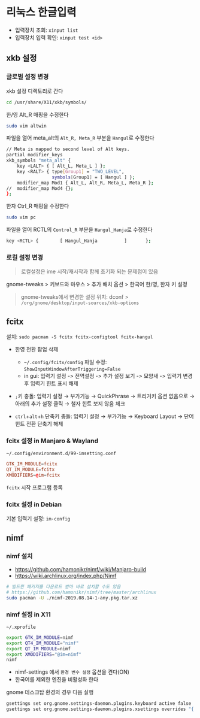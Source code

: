 # 리눅스 한글입력

- 입력장치 조회: `xinput list`
- 입력장치 입력 확인: `xinput test <id>`

## xkb 설정

### 글로벌 설정 변경

xkb 설정 디렉토리로 간다

```sh
cd /usr/share/X11/xkb/symbols/
```

한/영 Alt_R 매핑을 수정한다

```sh
sudo vim altwin
```

파일을 열어 meta_alt의 `Alt_R, Meta_R` 부분을 `Hangul`로 수정한다

```sh
// Meta is mapped to second level of Alt keys.
partial modifier_keys
xkb_symbols "meta_alt" {
    key <LALT> { [ Alt_L, Meta_L ] };
    key <RALT> { type[Group1] = "TWO_LEVEL",
                 symbols[Group1] = [ Hangul ] };
    modifier_map Mod1 { Alt_L, Alt_R, Meta_L, Meta_R };
//  modifier_map Mod4 {};
};
```

한자 Ctrl_R 매핑을 수정한다

```sh
sudo vim pc
```

파일을 열어 RCTL의 `Control_R` 부분을 `Hangul_Hanja`로 수정한다

```sh
key <RCTL> {        [ Hangul_Hanja          ]       };
```

### 로컬 설정 변경

> 로컬설정은 ime 시작/재시작과 함께 초기화 되는 문제점이 있음

gnome-tweaks > 키보드와 마우스 > 추가 배치 옵션 > 한국어 한/영, 한자 키 설정

> gnome-tweaks에서 변경한 설정 위치: dconf > `/org/gnome/desktop/input-sources/xkb-options`

## fcitx

설치: `sudo pacman -S fcitx fcitx-configtool fcitx-hangul`

- 한영 전환 팝업 삭제

  - `~/.config/fcitx/config` 파일 수정: `ShowInputWindowAfterTriggering=False`
  - in gui: 입력기 설정 -> 전역설정 -> 추가 설정 보기 -> 모양새 -> 입력기 변경후 입력기 힌트 표시 해제

- `;`키 충돌: 입력기 설정 → 부가기능 → QuickPhrase → 트리거키 옵션 없음으로 → 아래의 추가 설정 클릭 → 철자 힌트 보지 않음 체크

- `ctrl`+`alt`+`h` 단축키 충돌: 입력기 설정 → 부가기능 → Keyboard Layout → 단어 힌트 전환 단축기 해제

### fcitx 설정 in Manjaro & Wayland

`~/.config/environment.d/99-imsetting.conf`

```conf
GTK_IM_MODULE=fcitx
QT_IM_MODULE=fcitx
XMODIFIERS=@im=fcitx 
```

`fcitx` 시작 프로그램 등록

### fcitx 설정 in Debian

기본 입력기 설정: `im-config`

## nimf

### nimf 설치

- <https://github.com/hamonikr/nimf/wiki/Manjaro-build>
- <https://wiki.archlinux.org/index.php/Nimf>

```sh
# 빌드한 패키지를 다운로드 받아 바로 설치할 수도 있음
# https://github.com/hamonikr/nimf/tree/master/archlinux
sudo pacman -U ./nimf-2019.08.14-1-any.pkg.tar.xz
```

### nimf 설정 in X11

`~/.xprofile`

```sh
export GTK_IM_MODULE=nimf
export QT4_IM_MODULE="nimf"
export QT_IM_MODULE=nimf
export XMODIFIERS="@im=nimf"
nimf
```

- nimf-settings 에서 `환경 변수 설정` 옵션을 켠다(ON)
- 한국어를 제외한 엔진을 비활성화 한다

gnome 데스크탑 환경의 경우 다음 실행

```sh
gsettings set org.gnome.settings-daemon.plugins.keyboard active false
gsettings set org.gnome.settings-daemon.plugins.xsettings overrides "{'Gtk/IMModule':<'nimf'>}"
```
